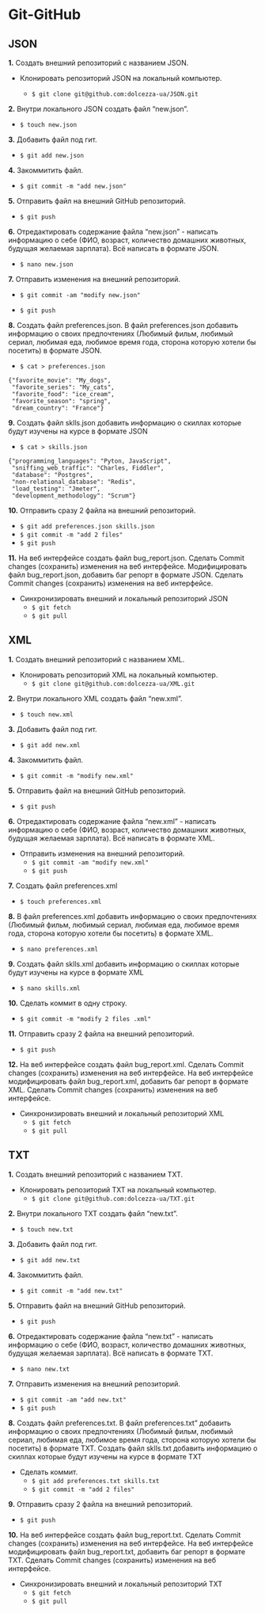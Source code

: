 # Git-GitHub

## JSON

**1.** Создать внешний репозиторий c названием JSON. 
* Клонировать репозиторий JSON на локальный компьютер.

   * `$ git clone git@github.com:dolcezza-ua/JSON.git`

**2.** Внутри локального JSON создать файл “new.json”.
   
* `$ touch new.json`

**3.** Добавить файл под гит.
* `$ git add new.json`

**4.** Закоммитить файл.
* `$ git commit -m "add new.json"`

**5.** Отправить файл на внешний GitHub репозиторий.
* `$ git push`

**6.** Отредактировать содержание файла “new.json” - написать информацию о себе (ФИО, возраст, количество домашних животных, будущая желаемая зарплата). Всё написать в формате JSON.
* `$ nano new.json`

**7.** Отправить изменения на внешний репозиторий.
* `$ git commit -am "modify new.json"`

* `$ git push`

**8.** Создать файл preferences.json. В файл preferences.json добавить информацию о своих предпочтениях (Любимый фильм, любимый сериал, любимая еда, любимое время года, сторона которую хотели бы посетить) в формате JSON.
* `$ cat > preferences.json`
```
{"favorite_movie": "My_dogs",
 "favorite_series": "My_cats",
 "favorite_food": "ice_cream",
 "favorite_season": "spring",
 "dream_country": "France"}
```
 
**9.** Создать файл sklls.json добавить информацию о скиллах которые будут изучены на курсе в формате JSON
* `$ cat > skills.json`
```
{"programming_languages": "Pyton, JavaScript",
 "sniffing_web_traffic": "Charles, Fiddler",
 "database": "Postgres",
 "non-relational_database": "Redis",
 "load_testing": "Jmeter",
 "development_methodology": "Scrum"}
```

**10.** Отправить сразу 2 файла на внешний репозиторий.
* `$ git add preferences.json skills.json`
* `$ git commit -m "add 2 files"`
* `$ git push`

**11.** На веб интерфейсе создать файл bug_report.json. Сделать Commit changes (сохранить) изменения на веб интерфейсе. Mодифицировать файл bug_report.json, добавить баг репорт в формате JSON. Сделать Commit changes (сохранить) изменения на веб интерфейсе.
* Синхронизировать внешний и локальный репозиторий JSON
   * `$ git fetch`
   * `$ git pull`

## XML
**1.** Создать внешний репозиторий c названием XML.

* Клонировать репозиторий XML на локальный компьютер.
   * `$ git clone git@github.com:dolcezza-ua/XML.git`

**2.** Внутри локального XML создать файл “new.xml”.
* `$ touch new.xml`

**3.** Добавить файл под гит.
* `$ git add new.xml`

**4.** Закоммитить файл.
* `$ git commit -m "modify new.xml"`

**5.** Отправить файл на внешний GitHub репозиторий.
* `$ git push`

**6.** Отредактировать содержание файла “new.xml” - написать информацию о себе (ФИО, возраст, количество домашних животных, будущая желаемая зарплата). Всё написать в формате XML.
* Отправить изменения на внешний репозиторий.
   * `$ git commit -am "modify new.xml"`
   * `$ git push`

**7.** Создать файл preferences.xml
* `$ touch preferences.xml`

**8.** В файл preferences.xml добавить информацию о своих предпочтениях (Любимый фильм, любимый сериал, любимая еда, любимое время года, сторона которую хотели бы посетить) в формате XML.
* `$ nano preferences.xml`
 
**9.** Создать файл sklls.xml добавить информацию о скиллах которые будут изучены на курсе в формате XML
* `$ nano skills.xml`

**10.** Сделать коммит в одну строку.
* `$ git commit -m "modify 2 files .xml"`

**11.** Отправить сразу 2 файла на внешний репозиторий.
* `$ git push`

 **12.** На веб интерфейсе создать файл bug_report.xml. Сделать Commit changes (сохранить) изменения на веб интерфейсе. На веб интерфейсе модифицировать файл bug_report.xml, добавить баг репорт в формате XML. Сделать Commit changes (сохранить) изменения на веб интерфейсе.
* Синхронизировать внешний и локальный репозиторий XML
   * `$ git fetch`
   * `$ git pull`

## TXT
**1.** Создать внешний репозиторий c названием TXT.
* Клонировать репозиторий TXT на локальный компьютер.
   * `$ git clone git@github.com:dolcezza-ua/TXT.git`

**2.** Внутри локального TXT создать файл “new.txt”.
* `$ touch new.txt`
 
**3.** Добавить файл под гит.
* `$ git add new.txt`

**4.** Закоммитить файл.
* `$ git commit -m "add new.txt"`

**5.** Отправить файл на внешний GitHub репозиторий.
* `$ git push`

 **6.** Отредактировать содержание файла “new.txt” - написать информацию о себе (ФИО, возраст, количество домашних животных, будущая желаемая зарплата). Всё написать в формате TXT.
* `$ nano new.txt`

**7.** Отправить изменения на внешний репозиторий.
* `$ git commit -am "add new.txt"`
* `$ git push`

**8.** Создать файл preferences.txt. В файл preferences.txt” добавить информацию о своих предпочтениях (Любимый фильм, любимый сериал, любимая еда, любимое время года, сторона которую хотели бы посетить) в формате TXT. Создать файл sklls.txt добавить информацию о скиллах которые будут изучены на курсе в формате TXT
* Сделать коммит.
   * `$ git add preferences.txt skills.txt`
   * `$ git commit -m "add 2 files"`

**9.** Отправить сразу 2 файла на внешний репозиторий.
* `$ git push`

**10.** На веб интерфейсе создать файл bug_report.txt. Сделать Commit changes (сохранить) изменения на веб интерфейсе. На веб интерфейсе модифицировать файл bug_report.txt, добавить баг репорт в формате TXT. Сделать Commit changes (сохранить) изменения на веб интерфейсе.
* Синхронизировать внешний и локальный репозиторий TXT
   * `$ git fetch`
   * `$ git pull`